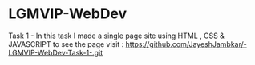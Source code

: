 # LGMVIP-WebDev

Task 1 - In this task I made a single page site using HTML , CSS & JAVASCRIPT to see the page visit :
https://github.com/JayeshJambkar/-LGMVIP-WebDev-Task-1-.git

